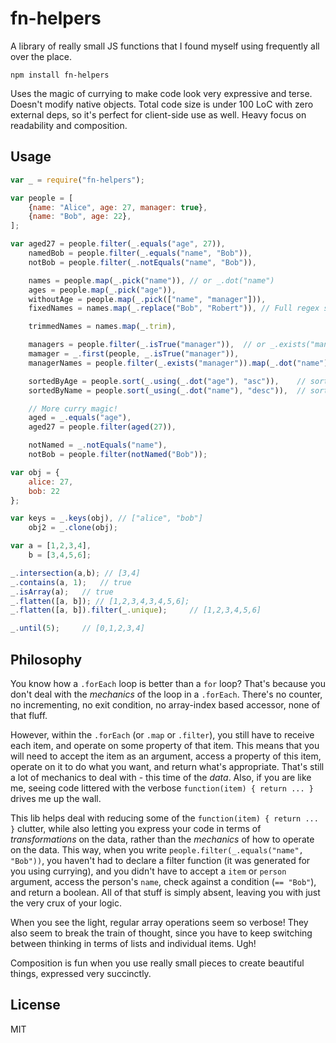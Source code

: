 # fn-helpers

A library of really small JS functions that I found myself using frequently all over the place.

```
npm install fn-helpers
```

Uses the magic of currying to make code look very expressive and terse. Doesn't modify native objects. Total code size is under 100 LoC with zero external deps, so it's perfect for client-side use as well. Heavy focus on readability and composition.

## Usage

```javascript
var _ = require("fn-helpers");

var people = [
	{name: "Alice", age: 27, manager: true},
	{name: "Bob", age: 22},
];

var aged27 = people.filter(_.equals("age", 27)),
	namedBob = people.filter(_.equals("name", "Bob")),
	notBob = people.filter(_.notEquals("name", "Bob")),

	names = people.map(_.pick("name")),	// or _.dot("name")
	ages = people.map(_.pick("age")),
	withoutAge = people.map(_.pick(["name", "manager"])),
	fixedNames = names.map(_.replace("Bob", "Robert")),	// Full regex support too!

	trimmedNames = names.map(_.trim),

	managers = people.filter(_.isTrue("manager")),	// or _.exists("manager")
	mamager = _.first(people, _.isTrue("manager")),
	managerNames = people.filter(_.exists("manager")).map(_.dot("name")), // ["Alice"]

	sortedByAge = people.sort(_.using(_.dot("age"), "asc")),	// sorted in ascending order by .age
	sortedByName = people.sort(_using(_.dot("name"), "desc")),	// sorted in descending order by .name

	// More curry magic!
	aged = _.equals("age"),
	aged27 = people.filter(aged(27)),

	notNamed = _.notEquals("name"),
	notBob = people.filter(notNamed("Bob"));

var obj = {
	alice: 27,
	bob: 22
};

var keys = _.keys(obj),	// ["alice", "bob"]
	obj2 = _.clone(obj);

var a = [1,2,3,4],
	b = [3,4,5,6];

_.intersection(a,b); // [3,4]
_.contains(a, 1);	// true
_.isArray(a);	// true
_.flatten([a, b]); // [1,2,3,4,3,4,5,6];
_.flatten([a, b]).filter(_.unique);		// [1,2,3,4,5,6]

_.until(5);		// [0,1,2,3,4]

```

## Philosophy

You know how a `.forEach` loop is better than a `for` loop? That's because you don't deal with the _mechanics_ of the loop in a `.forEach`. There's no counter, no incrementing, no exit condition, no array-index based accessor, none of that fluff.

However, within the `.forEach` (or `.map` or `.filter`), you still have to receive each item, and operate on some property of that item. This means that you will need to accept the item as an argument, access a property of this item, operate on it to do what you want, and return what's appropriate. That's still a lot of mechanics to deal with - this time of the _data_. Also, if you are like me, seeing code littered with the verbose `function(item) { return ... }` drives me up the wall.

This lib helps deal with reducing some of the `function(item) { return ... }` clutter, while also letting you express your code in terms of _transformations_ on the data, rather than the _mechanics_ of how to operate on the data. This way, when you write `people.filter(_.equals("name", "Bob"))`, you haven't had to declare a filter function (it was generated for you using currying), and you didn't have to accept a `item` or `person` argument, access the person's `name`, check against a condition (`== "Bob"`), and return a boolean. All of that stuff is simply absent, leaving you with just the very crux of your logic.

When you see the light, regular array operations seem so verbose! They also seem to break the train of thought, since you have to keep switching between thinking in terms of lists and individual items. Ugh!

Composition is fun when you use really small pieces to create beautiful things, expressed very succinctly.

## License

MIT